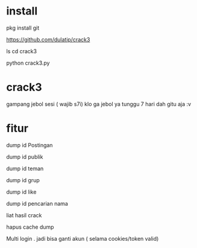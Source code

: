# install

pkg install git

https://github.com/dulatip/crack3

ls
cd crack3

python crack3.py

# crack3

gampang jebol sesi ( wajib s7i) klo ga jebol ya tunggu 7 hari dah gitu aja :v

# fitur

dump id Postingan

dump id publik

dump id teman

dump id grup

dump id like

dump id pencarian nama

liat hasil crack

hapus cache dump

Multi login . jadi bisa ganti akun ( selama cookies/token valid)
